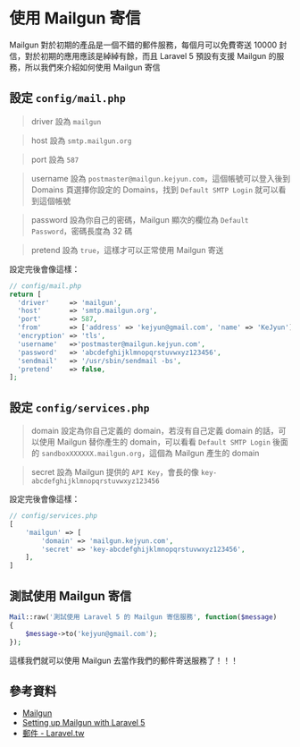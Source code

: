 # 使用 Mailgun 寄信

Mailgun 對於初期的產品是一個不錯的郵件服務，每個月可以免費寄送 10000 封信，對於初期的應用應該是綽綽有餘，而且 Laravel 5 預設有支援 Mailgun 的服務，所以我們來介紹如何使用 Mailgun 寄信

## 設定 `config/mail.php`

> driver 設為 `mailgun`

> host 設為 `smtp.mailgun.org`

> port 設為 `587`

> username 設為 `postmaster@mailgun.kejyun.com`，這個帳號可以登入後到 Domains 頁選擇你設定的 Domains，找到 `Default SMTP Login` 就可以看到這個帳號

> password 設為你自己的密碼，Mailgun 顯次的欄位為 `Default Password`，密碼長度為 32 碼

> pretend 設為 `true`，這樣才可以正常使用 Mailgun 寄送

設定完後會像這樣：

```php
// config/mail.php
return [
  'driver'     => 'mailgun',
  'host'       => 'smtp.mailgun.org',
  'port'       => 587,
  'from'       => ['address' => 'kejyun@gmail.com', 'name' => 'KeJyun'],
  'encryption' => 'tls',
  'username'   =>'postmaster@mailgun.kejyun.com',
  'password'   => 'abcdefghijklmnopqrstuvwxyz123456',
  'sendmail'   => '/usr/sbin/sendmail -bs',
  'pretend'    => false,
];
```

## 設定 `config/services.php`

> domain 設定為你自己定義的 domain，若沒有自己定義 domain 的話，可以使用 Mailgun 替你產生的 domain，可以看看 `Default SMTP Login` 後面的 `sandboxXXXXXX.mailgun.org`，這個為 Mailgun 產生的 domain

> secret 設為 Mailgun 提供的 `API Key`，會長的像 `key-abcdefghijklmnopqrstuvwxyz123456`

設定完後會像這樣：


```php
// config/services.php
[
    'mailgun' => [
        'domain' => 'mailgun.kejyun.com',
        'secret' => 'key-abcdefghijklmnopqrstuvwxyz123456',
    ],
]
```

## 測試使用 Mailgun 寄信

```php
Mail::raw('測試使用 Laravel 5 的 Mailgun 寄信服務', function($message)
{
    $message->to('kejyun@gmail.com');
});
```

這樣我們就可以使用 Mailgun 去當作我們的郵件寄送服務了！！！


## 參考資料
* [Mailgun](https://mailgun.com/)
* [Setting up Mailgun with Laravel 5](http://jamie.sh/tutorials/7/setting-up-mailgun-with-laravel-5)
* [郵件 - Laravel.tw](http://laravel.tw/docs/5.0/mail)
